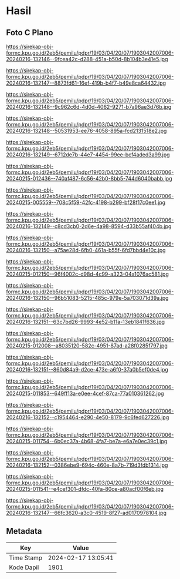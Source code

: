 # Hasil

## Foto C Plano

https://sirekap-obj-formc.kpu.go.id/2eb5/pemilu/pdpr/19/03/04/20/07/1903042007006-20240216-132146--9fcea42c-d288-451a-b50d-8b104b3e41e5.jpg

https://sirekap-obj-formc.kpu.go.id/2eb5/pemilu/pdpr/19/03/04/20/07/1903042007006-20240216-132147--8873fd61-16ef-419b-b4f7-b49e8ca64432.jpg

https://sirekap-obj-formc.kpu.go.id/2eb5/pemilu/pdpr/19/03/04/20/07/1903042007006-20240216-132148--9c962c6d-4d0d-4062-9271-b7a96ae3d76b.jpg

https://sirekap-obj-formc.kpu.go.id/2eb5/pemilu/pdpr/19/03/04/20/07/1903042007006-20240216-132148--50531953-ee76-4058-895a-fcd2131518e2.jpg

https://sirekap-obj-formc.kpu.go.id/2eb5/pemilu/pdpr/19/03/04/20/07/1903042007006-20240216-132149--6712de7b-44e7-4454-99ee-bcf4aded3a99.jpg

https://sirekap-obj-formc.kpu.go.id/2eb5/pemilu/pdpr/19/03/04/20/07/1903042007006-20240215-012436--740af487-6c56-42b0-8bb5-744d6040babb.jpg

https://sirekap-obj-formc.kpu.go.id/2eb5/pemilu/pdpr/19/03/04/20/07/1903042007006-20240215-005559--708c5f59-42fc-4198-b299-bf28f17c0ee1.jpg

https://sirekap-obj-formc.kpu.go.id/2eb5/pemilu/pdpr/19/03/04/20/07/1903042007006-20240216-132149--c8cd3cb0-2d6e-4a98-8594-d33b55af404b.jpg

https://sirekap-obj-formc.kpu.go.id/2eb5/pemilu/pdpr/19/03/04/20/07/1903042007006-20240216-132150--a75ae28d-6fb0-461a-b55f-6fd7bbd4e10c.jpg

https://sirekap-obj-formc.kpu.go.id/2eb5/pemilu/pdpr/19/03/04/20/07/1903042007006-20240215-012150--96f4002c-d98d-4c99-a323-04a1076ac581.jpg

https://sirekap-obj-formc.kpu.go.id/2eb5/pemilu/pdpr/19/03/04/20/07/1903042007006-20240216-132150--96b51083-5215-485c-979e-5a703071d39a.jpg

https://sirekap-obj-formc.kpu.go.id/2eb5/pemilu/pdpr/19/03/04/20/07/1903042007006-20240216-132151--63c7bd26-9993-4e52-b11a-13eb1841f636.jpg

https://sirekap-obj-formc.kpu.go.id/2eb5/pemilu/pdpr/19/03/04/20/07/1903042007006-20240215-012008--a8035120-582c-4951-87ad-a28f0285f797.jpg

https://sirekap-obj-formc.kpu.go.id/2eb5/pemilu/pdpr/19/03/04/20/07/1903042007006-20240216-132151--860d84a9-d2ce-473e-a6f0-37a0b5ef0de4.jpg

https://sirekap-obj-formc.kpu.go.id/2eb5/pemilu/pdpr/19/03/04/20/07/1903042007006-20240215-011853--649ff13a-e0ee-4cef-87ca-77a010361262.jpg

https://sirekap-obj-formc.kpu.go.id/2eb5/pemilu/pdpr/19/03/04/20/07/1903042007006-20240216-132152--c1954464-e290-4e50-8179-9c6fed627226.jpg

https://sirekap-obj-formc.kpu.go.id/2eb5/pemilu/pdpr/19/03/04/20/07/1903042007006-20240215-011754--6b0ec37a-4b68-4fa7-be7a-e6a7e0ec39c1.jpg

https://sirekap-obj-formc.kpu.go.id/2eb5/pemilu/pdpr/19/03/04/20/07/1903042007006-20240216-132152--0386ebe9-694c-460e-8a7b-719d3fdb1314.jpg

https://sirekap-obj-formc.kpu.go.id/2eb5/pemilu/pdpr/19/03/04/20/07/1903042007006-20240215-011541--e4cef301-dfdc-40fa-80ce-a80acf00f6eb.jpg

https://sirekap-obj-formc.kpu.go.id/2eb5/pemilu/pdpr/19/03/04/20/07/1903042007006-20240216-132147--66fc3620-a3c0-4519-8f27-ad0170978104.jpg


## Metadata

| Key        | Value               |
| ---------- | ------------------- |
| Time Stamp | 2024-02-17 13:05:41 |
| Kode Dapil | 1901                |



